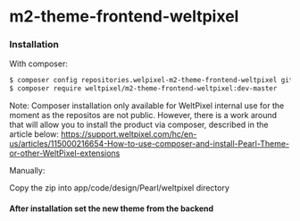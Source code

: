 # m2-theme-frontend-weltpixel

### Installation

With composer:

```sh
$ composer config repositories.welpixel-m2-theme-frontend-weltpixel git git@github.com:Weltpixel/m2-theme-frontend-weltpixel.git
$ composer require weltpixel/m2-theme-frontend-weltpixel:dev-master
```
Note: Composer installation only available for WeltPixel internal use for the moment as the repositos are not public. However, there is a work around that will allow you to install the product via composer, described in the article below: https://support.weltpixel.com/hc/en-us/articles/115000216654-How-to-use-composer-and-install-Pearl-Theme-or-other-WeltPixel-extensions

Manually:

Copy the zip into app/code/design/Pearl/weltpixel directory


#### After installation set the new theme from the backend
